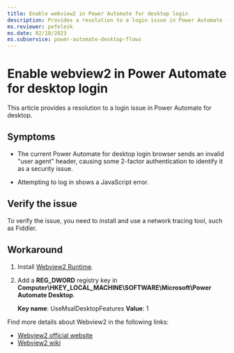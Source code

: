 ```yaml
---
title: Enable webview2 in Power Automate for desktop login
description: Provides a resolution to a login issue in Power Automate for desktop.
ms.reviewer: pefelesk
ms.date: 02/10/2023
ms.subservice: power-automate-desktop-flows
---
```


# Enable webview2 in Power Automate for desktop login

This article provides a resolution to a login issue in Power Automate for desktop.

## Symptoms

- The current Power Automate for desktop login browser sends an invalid "user agent" header, causing some 2-factor authentication to identify it as a security issue.

- Attempting to log in shows a JavaScript error.

## Verify the issue

To verify the issue, you need to install and use a network tracing tool, such as Fiddler.

## Workaround

1. Install [Webview2 Runtime](https://go.microsoft.com/fwlink/p/?LinkId=2124703).

1. Add a **REG_DWORD** registry key in **Computer\HKEY_LOCAL_MACHINE\SOFTWARE\Microsoft\Power Automate Desktop**. 

    **Key name**: UseMsalDesktopFeatures
    **Value**: 1

Find more details about Webview2 in the following links:

- [Webview2 official website](https://developer.microsoft.com/en-us/microsoft-edge/webview2/)
- [Webview2 wiki](https://github.com/AzureAD/microsoft-authentication-library-for-dotnet/wiki/WebView2)

